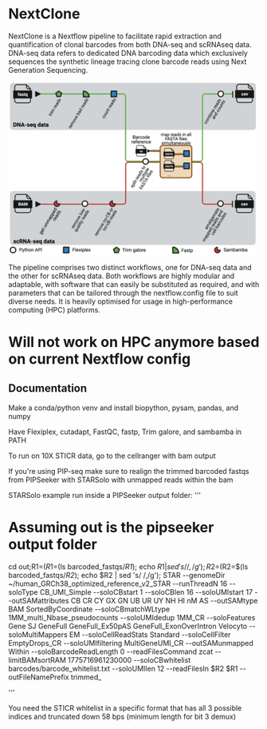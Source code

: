# NextClone

NextClone is a Nextflow pipeline to facilitate rapid extraction and quantification 
of clonal barcodes from both DNA-seq and scRNAseq data.
DNA-seq data refers to dedicated DNA barcoding data which exclusively sequences 
the synthetic lineage tracing clone barcode reads using Next Generation Sequencing.

<p> <img src="Nextclone_diagram_v5.png" width="500"/> </p>

The pipeline comprises two distinct workflows, one for DNA-seq data and the other for scRNAseq data. 
Both workflows are highly modular and adaptable, with software that can easily be substituted as required, 
and with parameters that can be tailored through the nextflow.config file to suit diverse needs.
It is heavily optimised for usage in high-performance computing (HPC) platforms.

# Will not work on HPC anymore based on current Nextflow config


## Documentation

Make a conda/python venv and install biopython, pysam, pandas, and numpy

Have Flexiplex, cutadapt, FastQC, fastp, Trim galore, and sambamba in PATH

To run on 10X STICR data, go to the cellranger with bam output 

If you're using PIP-seq make sure to realign the trimmed barcoded fastqs from PIPSeeker with STARSolo with unmapped reads within the bam

STARSolo example run inside a PIPSeeker output folder:
'''
# Assuming out is the pipseeker output folder
cd out;R1=$(R1=$(ls barcoded_fastqs/*R1*); echo $R1 | sed 's/ /,/g');R2=$(R2=$(ls barcoded_fastqs/*R2*); echo $R2 | sed 's/ /,/g');
STAR --genomeDir ~/human_GRCh38_optimized_reference_v2_STAR --runThreadN 16 --soloType CB_UMI_Simple --soloCBstart 1 --soloCBlen 16 --soloUMIstart 17 --outSAMattributes CB CR CY GX GN UB UR UY NH HI nM AS --outSAMtype BAM SortedByCoordinate --soloCBmatchWLtype 1MM_multi_Nbase_pseudocounts --soloUMIdedup 1MM_CR --soloFeatures Gene SJ GeneFull GeneFull_Ex50pAS GeneFull_ExonOverIntron Velocyto --soloMultiMappers EM --soloCellReadStats Standard --soloCellFilter EmptyDrops_CR --soloUMIfiltering MultiGeneUMI_CR --outSAMunmapped Within --soloBarcodeReadLength 0 --readFilesCommand zcat --limitBAMsortRAM 1775716961230000 --soloCBwhitelist barcodes/barcode_whitelist.txt --soloUMIlen 12 --readFilesIn $R2 $R1 --outFileNamePrefix trimmed_

'''

You need the STICR whitelist in a specific format that has all 3 possible indices and truncated down 58 bps (minimum length for bit 3 demux)

<!-- ## Citation -->

<!-- If you use NextClone in your study, please kindly cite our preprint on bioRxiv. -->
